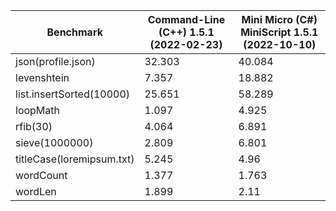 | Benchmark | Command-Line (C++) 1.5.1 (2022-02-23) | Mini Micro (C#) MiniScript 1.5.1 (2022-10-10) | 
| --- | --- | --- |
| json(profile.json)             | 32.303 | 40.084 |  |
| levenshtein                    | 7.357 | 18.882 |  |
| list.insertSorted(10000)       | 25.651 | 58.289 |  |
| loopMath                       | 1.097 | 4.925 |  |
| rfib(30)                       | 4.064 | 6.891 |  |
| sieve(1000000)                 | 2.809 | 6.801 |  |
| titleCase(loremipsum.txt)      | 5.245 | 4.96 |  |
| wordCount                      | 1.377 | 1.763 |  |
| wordLen                        | 1.899 | 2.11 |  |


